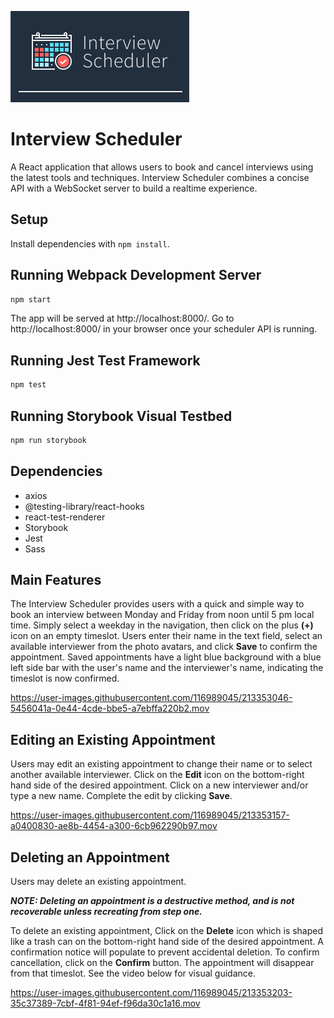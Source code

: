 !["Interview Scheduler Brand Logo"](https://github.com/JoePolo1/scheduler/blob/master/docs/Brand%20Logo.png?raw=true)

# Interview Scheduler

A React application that allows users to book and cancel interviews using the latest tools and techniques. Interview Scheduler combines a concise API with a WebSocket server to build a realtime experience.

## Setup

Install dependencies with `npm install`.

## Running Webpack Development Server

```sh
npm start
```

The app will be served at http://localhost:8000/.
Go to http://localhost:8000/ in your browser once your scheduler API is running.

## Running Jest Test Framework

```sh
npm test
```

## Running Storybook Visual Testbed

```sh
npm run storybook
```

## Dependencies

- axios
- @testing-library/react-hooks
- react-test-renderer
- Storybook
- Jest
- Sass

## Main Features

The Interview Scheduler provides users with a quick and simple way to book an interview between Monday and Friday from noon until 5 pm local time. Simply select a weekday in the navigation, then click on the plus **(+)** icon on an empty timeslot. Users enter their name in the text field, select an available interviewer from the photo avatars, and click **Save** to confirm the appointment. Saved appointments have a light blue background with a blue left side bar with the user's name and the interviewer's name, indicating the timeslot is now confirmed.


https://user-images.githubusercontent.com/116989045/213353046-5456041a-0e44-4cde-bbe5-a7ebffa220b2.mov


## Editing an Existing Appointment

Users may edit an existing appointment to change their name or to select another available interviewer. Click on the **Edit** icon on the bottom-right hand side of the desired appointment. Click on a new interviewer and/or type a new name. Complete the edit by clicking **Save**.


https://user-images.githubusercontent.com/116989045/213353157-a0400830-ae8b-4454-a300-6cb962290b97.mov


## Deleting an Appointment

Users may delete an existing appointment.

***NOTE: Deleting an appointment is a destructive method, and is not recoverable unless recreating from step one.***

To delete an existing appointment, Click on the **Delete** icon which is shaped like a trash can on the bottom-right hand side of the desired appointment. A confirmation notice will populate to prevent accidental deletion. To confirm cancellation, click on the **Confirm** button. The appointment will disappear from that timeslot. See the video below for visual guidance.


https://user-images.githubusercontent.com/116989045/213353203-35c37389-7cbf-4f81-94ef-f96da30c1a16.mov







